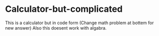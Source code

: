 # Calculator-but-complicated
This is a calculator but in code form (Change math problem at bottem for new answer) Also this doesent work with algabra.
